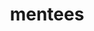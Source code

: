 ---
layout: profiles
permalink: /people/
title: mentees
description: interns / mentees
nav: true
nav_order: 6

profiles:
  # if you want to include more than one profile, just replicate the following block
  # and create one content file for each profile inside _pages/
  - align: left
    image: keivan.png
    content: #about_einstein.md
    image_circular: false # crops the image to make it circular
    more_info: >
      <strong>Keivan Rezaei (PhD, UMD)</strong>
      <p>Co-mentor: Abhilasha Ravichander </p>
      <p>06/2024-</p>
  - align: left
    image: xuhuizhou-1400.webp
    content: #about_einstein.md
    image_circular: false # crops the image to make it circular
    more_info: >
      <strong>Xuhui Zhou (PhD, CMU)</strong>
      <p>Co-mentor: Maarten Sap, Hyunwoo Kim</p>
      <p>06/2024-10/2024</p>
  - align: left
    image: yufei_pic.jpg
    content: #about_einstein.md
    image_circular: false # crops the image to make it circular
    more_info: >
      <strong>Yufei Tian (PhD, UCLA)</strong>
      <p>Co-mentor: Ronan Le Bras</p>
      <p>05/2023-12/2023</p>
  - align: left
    image: da.jpeg
    content: #about_einstein.md
    image_circular: false # crops the image to make it circular
    more_info: >
      <p>Da Yin (PhD, UCLA) </p>
      <p>Co-mentors: Yuchen Lin,  Abhilasha Ravichander</p>
      <p>05/2023 -</p>
  - align: left
    image: skyler.jpeg
    content: #about_einstein.md
    image_circular: false # crops the image to make it circular
    more_info: >
      <p>Skyler Hallinan (Master, UW) </p>
      <p>11/2022 - </p>
  - align: left
    image: kavel.jpg
    content: #about_einstein.md
    image_circular: false # crops the image to make it circular
    more_info: >
      <p>Kavel Rao (Undergrad, UW) </p>
      <p>Co-mentors: Liwei Jiang</p>
      <p>05/2022 - 05/2023</p>
  - align: left
    image: hanjie.jpeg
    content: #about_einstein.md
    image_circular: false # crops the image to make it circular
    more_info: >
      <p>Hanjie Chen (PhD, UVA) </p>
      <p>Co-mentor: Swabha Swayamdipta</p>
      <p>05/2022 - 12/2022</p>
  - align: left
    image: tenghao.jpg
    content: #about_einstein.md
    image_circular: false # crops the image to make it circular
    more_info: >
      <p>Tenghao Huang (Undergrad, UNC Chapel Hill) </p>
      <p>Co-mentor: Snigdha Chaturvedi</p>
      <p>01/2021 - 05/2022</p>
  - align: left
    image: meng.jpeg
    content: #about_einstein.md
    image_circular: false # crops the image to make it circular
    more_info: >
      <p>Meng Huang (Master, UChicago) </p>
      <p>Co-mentor: Mrinmaya Sachan</p>
      <p>03/2020 - 12/2020</p>
---